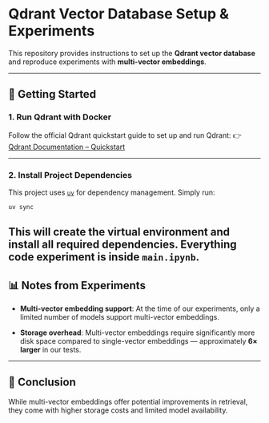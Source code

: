 # Qdrant Vector Database Setup & Experiments

This repository provides instructions to set up the **Qdrant vector database** and reproduce experiments with **multi-vector embeddings**.

---

## 🚀 Getting Started

### 1. Run Qdrant with Docker

Follow the official Qdrant quickstart guide to set up and run Qdrant:
👉 [Qdrant Documentation – Quickstart](https://qdrant.tech/documentation/quickstart/)

---

### 2. Install Project Dependencies

This project uses [`uv`](https://github.com/astral-sh/uv) for dependency management.
Simply run:

```bash
uv sync
```

This will create the virtual environment and install all required dependencies.
Everything code experiment is inside `main.ipynb`.
---

## 📊 Notes from Experiments

* **Multi-vector embedding support**:
  At the time of our experiments, only a limited number of models support multi-vector embeddings.

* **Storage overhead**:
  Multi-vector embeddings require significantly more disk space compared to single-vector embeddings — approximately **6× larger** in our tests.

---

## 📌 Conclusion

While multi-vector embeddings offer potential improvements in retrieval, they come with higher storage costs and limited model availability.